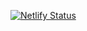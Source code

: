 [![Netlify Status](https://api.netlify.com/api/v1/badges/366d163e-de9b-4ae2-865f-2f3285ad43b0/deploy-status)](https://app.netlify.com/sites/udayblog/deploys)
